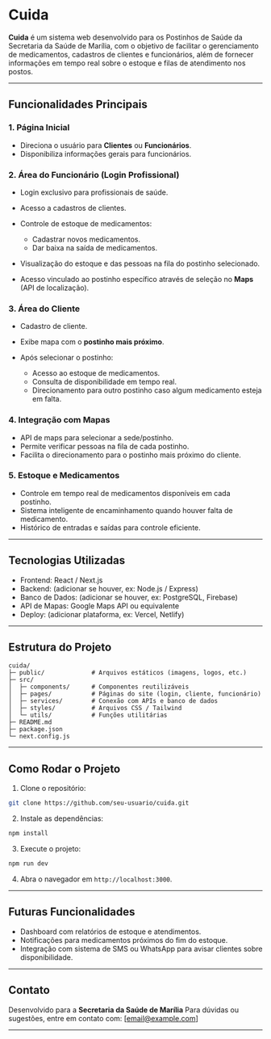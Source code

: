 
# Cuida

**Cuida** é um sistema web desenvolvido para os Postinhos de Saúde da Secretaria da Saúde de Marília, com o objetivo de facilitar o gerenciamento de medicamentos, cadastros de clientes e funcionários, além de fornecer informações em tempo real sobre o estoque e filas de atendimento nos postos.

---

## Funcionalidades Principais

### 1. Página Inicial

* Direciona o usuário para **Clientes** ou **Funcionários**.
* Disponibiliza informações gerais para funcionários.

### 2. Área do Funcionário (Login Profissional)

* Login exclusivo para profissionais de saúde.
* Acesso a cadastros de clientes.
* Controle de estoque de medicamentos:

  * Cadastrar novos medicamentos.
  * Dar baixa na saída de medicamentos.
* Visualização do estoque e das pessoas na fila do postinho selecionado.
* Acesso vinculado ao postinho específico através de seleção no **Maps** (API de localização).

### 3. Área do Cliente

* Cadastro de cliente.
* Exibe mapa com o **postinho mais próximo**.
* Após selecionar o postinho:

  * Acesso ao estoque de medicamentos.
  * Consulta de disponibilidade em tempo real.
  * Direcionamento para outro postinho caso algum medicamento esteja em falta.

### 4. Integração com Mapas

* API de maps para selecionar a sede/postinho.
* Permite verificar pessoas na fila de cada postinho.
* Facilita o direcionamento para o postinho mais próximo do cliente.

### 5. Estoque e Medicamentos

* Controle em tempo real de medicamentos disponíveis em cada postinho.
* Sistema inteligente de encaminhamento quando houver falta de medicamento.
* Histórico de entradas e saídas para controle eficiente.

---

## Tecnologias Utilizadas

* Frontend: React / Next.js
* Backend: (adicionar se houver, ex: Node.js / Express)
* Banco de Dados: (adicionar se houver, ex: PostgreSQL, Firebase)
* API de Mapas: Google Maps API ou equivalente
* Deploy: (adicionar plataforma, ex: Vercel, Netlify)

---

## Estrutura do Projeto

```
cuida/
├─ public/             # Arquivos estáticos (imagens, logos, etc.)
├─ src/
│  ├─ components/      # Componentes reutilizáveis
│  ├─ pages/           # Páginas do site (login, cliente, funcionário)
│  ├─ services/        # Conexão com APIs e banco de dados
│  ├─ styles/          # Arquivos CSS / Tailwind
│  └─ utils/           # Funções utilitárias
├─ README.md
├─ package.json
└─ next.config.js
```

---

## Como Rodar o Projeto

1. Clone o repositório:

```bash
git clone https://github.com/seu-usuario/cuida.git
```

2. Instale as dependências:

```bash
npm install
```

3. Execute o projeto:

```bash
npm run dev
```

4. Abra o navegador em `http://localhost:3000`.

---

## Futuras Funcionalidades

* Dashboard com relatórios de estoque e atendimentos.
* Notificações para medicamentos próximos do fim do estoque.
* Integração com sistema de SMS ou WhatsApp para avisar clientes sobre disponibilidade.

---

## Contato

Desenvolvido para a **Secretaria da Saúde de Marília**
Para dúvidas ou sugestões, entre em contato com: \[[email@example.com](mailto:email@example.com)]

---



